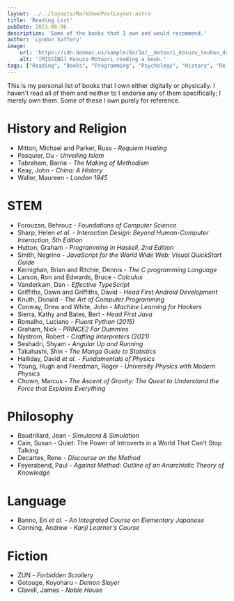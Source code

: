 ```yaml
---
layout: ../../layouts/MarkdownPostLayout.astro
title: 'Reading List'
pubDate: 2023-06-06
description: 'Some of the books that I own and would recommend.'
author: 'Lyndon Saffery'
image:
    url: 'https://cdn.donmai.us/sample/6e/3a/__motoori_kosuzu_touhou_drawn_by_yumeno_ruruka__sample-6e3aeac9dea3b9f807ce0c95fb9f0d2e.jpg' 
    alt: '[MISSING] Kosuzu Motoori reading a book.'
tags: ["Reading", "Books", "Programming", "Psychology", "History", "Religion", "Science"]
---
```


This is my personal list of books that I own either digitally or physically. I haven't read all of them and neither to I endorse any of them specifically; I merely own them. Some of these I own purely for reference.

# History and Religion


* Mitton, Michael and Parker, Russ - _Requiem Healing_
* Pasquier, Du - _Unveiling Islam_
* Tabraham, Barrie - _The Making of Methodism_
* Keay, John - _China: A History_
* Waller, Maureen - _London 1945_

# STEM

* Forouzan, Behrouz - _Foundations of Computer Science_
* Sharp, Helen _et al._ - _Interaction Design: Beyond Human-Computer Interaction, 5th Edition_
* Hutton, Graham - _Programming in Haskell, 2nd Edition_
* Smith, Negrino - _JavaScript for the World Wide Web: Visual QuickStart Guide_
* Kernighan, Brian and Ritchie, Dennis - _The C programming Language_
* Larson, Ron and Edwards, Bruce - _Calculus_
* Vanderkam, Dan - _Effective TypeScript_
* Griffiths, Dawn and Griffiths, David - _Head First Android Development_
* Knuth, Donald - _The Art of Computer Programming_
* Conway, Drew and White, John - _Machine Learning for Hackers_
* Sierra, Kathy and Bates, Bert - _Head First Java_
* Romalho, Luciano - _Fluent Python (2015)_
* Graham, Nick - _PRINCE2 For Dummies_
* Nystrom, Robert - _Crafting Interpreters (2021)_
* Seshadri, Shyam - _Angular Up and Running_
* Takahashi, Shin - _The Manga Guide to Statistics_
* Halliday, David _et al._ - _Fundamentals of Physics_
* Young, Hugh and Freedman, Roger - _University Physics with Modern Physics_
* Chown, Marcus - _The Ascent of Gravity: The Quest to Understand the Force that Explains Everything_

# Philosophy
* Baudrillard, Jean - _Simulacra & Simulation_
* Cain, Susan - Quiet: The Power of Introverts in a World That Can't Stop Talking
* Decartes, Rene - _Discourse on the Method_
* Feyerabend, Paul - _Against Method: Outline of an Anarchistic Theory of Knowledge_

# Language
* Banno, Eri _et al._ - _An Integrated Course on Elementary Japanese_
* Conning, Andrew - _Kanji Learner's Course_

# Fiction
* ZUN - _Forbidden Scrollery_
* Gotouge, Koyoharu - _Demon Slayer_
* Clavell, James - _Noble House_